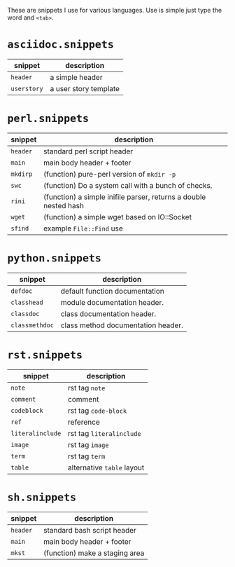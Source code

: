 These are snippets I use for various languages. Use is simple just type the
word and `<tab>`.

# `asciidoc.snippets`

| snippet      | description           |
|--------------|-----------------------|
| `header`     | a simple header       |
| `userstory`  | a user story template |

# `perl.snippets`

| snippet  | description                                                      |
|----------|------------------------------------------------------------------|
| `header` | standard perl script header                                      |
| `main`   | main body header + footer                                        |
| `mkdirp` | (function) pure-perl version of `mkdir -p`                       |
| `swc`    | (function) Do a system call with a bunch of checks.              |
| `rini`   | (function) a simple inifile parser, returns a double nested hash |
| `wget`   | (function) a simple wget based on IO::Socket                     |
| `sfind`  | example `File::Find` use                                         |

# `python.snippets`

| snippet        | description                        |
|----------------|------------------------------------|
| `defdoc`       | default function documentation     |
| `classhead`    | module documentation header.       |
| `classdoc`     | class documentation header.        |
| `classmethdoc` | class method documentation header. |

# `rst.snippets`

| snippet          | description                |
|------------------|----------------------------|
| `note`           | rst tag `note`             |
| `comment`        | comment                    |
| `codeblock`      | rst tag `code-block`       |
| `ref`            | reference                  |
| `literalinclude` | rst tag `literalinclude`   |
| `image`          | rst tag `image`            |
| `term`           | rst tag `term`             |
| `table`          | alternative `table` layout |

# `sh.snippets`

| snippet  | description                    |
|----------|--------------------------------|
| `header` | standard bash script header    |
| `main`   | main body header + footer      |
| `mkst`   | (function) make a staging area |


